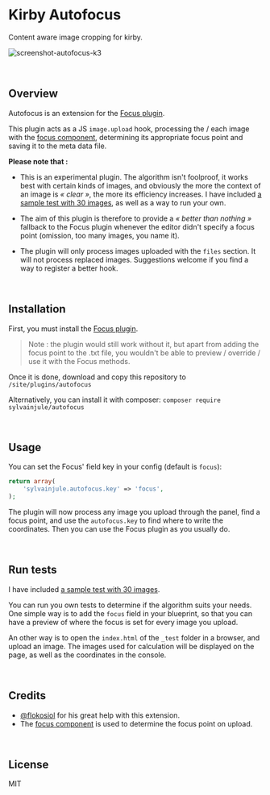 # Kirby Autofocus

Content aware image cropping for kirby.

![screenshot-autofocus-k3](https://user-images.githubusercontent.com/14079751/47998289-15b0f100-e0ff-11e8-8865-0267db33660d.jpg)

<br/>

## Overview

Autofocus is an extension for the [Focus plugin](https://github.com/flokosiol/kirby-focus).

This plugin acts as a JS `image.upload` hook, processing the / each image with the [focus component](https://github.com/component/focus), determining its appropriate focus point and saving it to the meta data file.

**Please note that :**

- This is an experimental plugin. The algorithm isn't foolproof, it works best with certain kinds of images, and obviously the more the context of an image is *« clear »*, the more its efficiency increases. I have included [a sample test with 30 images](https://github.com/sylvainjule/kirby-autofocus/blob/master/_test/test.md), as well as a way to run your own.
    
- The aim of this plugin is therefore to provide a *« better than nothing »* fallback to the Focus plugin whenever the editor didn't specify a focus point (omission, too many images, you name it).

- The plugin will only process images uploaded with the `files` section. It will not process replaced images. Suggestions welcome if you find a way to register a better hook.
    
<br/>

## Installation

First, you must install the [Focus plugin](https://github.com/flokosiol/kirby-focus).

> Note : the plugin would still work without it, but apart from adding the focus point to the .txt file, you wouldn't be able to preview / override / use it with the Focus methods.

Once it is done, download and copy this repository to ```/site/plugins/autofocus```

Alternatively, you can install it with composer: ```composer require sylvainjule/autofocus```

<br/>

## Usage

You can set the Focus' field key in your config (default is `focus`):

```php
return array(
    'sylvainjule.autofocus.key' => 'focus',
);
```

The plugin will now process any image you upload through the panel, find a focus point, and use the `autofocus.key` to find where to write the coordinates. Then you can use the Focus plugin as you usually do.

<br/>

## Run tests

I have included [a sample test with 30 images](_test/test.md).

You can run you own tests to determine if the algorithm suits your needs. One simple way is to add the `focus` field in your blueprint, so that you can have a preview of where the focus is set for every image you upload.

An other way is to open the `index.html` of the `_test` folder in a browser, and upload an image.
The images used for calculation will be displayed on the page, as well as the coordinates in the console.

<br/>

## Credits

- [@flokosiol](https://github.com/flokosiol/) for his great help with this extension.
- The [focus component](https://github.com/component/focus) is used to determine the focus point on upload.

<br/>

## License

MIT